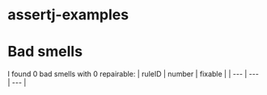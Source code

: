 # assertj-examples 
 
# Bad smells
I found 0 bad smells with 0 repairable:
| ruleID | number | fixable |
| --- | --- | --- |
